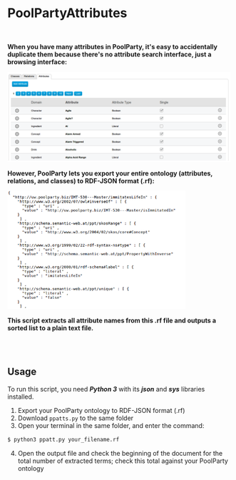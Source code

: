 # PoolPartyAttributes

<br>

**When you have many attributes in PoolParty, it's easy to accidentally duplicate them because there's no attribute search interface, just a browsing interface:**

<img src="illos/ppatts.png" width="500px">

<br>

**However, PoolParty lets you export your entire ontology (attributes, relations, and classes) to RDF-JSON format (.rf):**

<img src="illos/rdf-json.png" width="400px">

<br>

**This script extracts all attribute names from this .rf file and outputs a sorted list to a plain text file.**

<br>
<br>

## Usage

To run this script, you need ***Python 3*** with its ***json*** and ***sys*** libraries installed.

1. Export your PoolParty ontology to RDF-JSON format (.rf)
2. Download `ppatts.py` to the same folder
3. Open your terminal in the same folder, and enter the command:

```Bash
$ python3 ppatt.py your_filename.rf
```

4. Open the output file and check the beginning of the document for the total number of extracted terms; check this total against your PoolParty ontology
